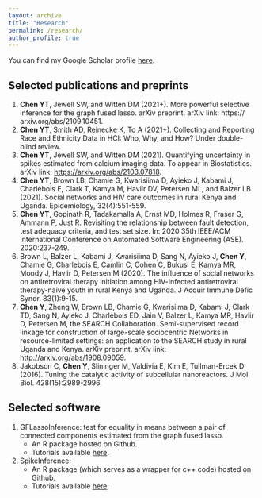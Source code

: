 ```yaml
---
layout: archive
title: "Research"
permalink: /research/
author_profile: true
---
```


You can find my Google Scholar profile [here](https://scholar.google.com/citations?user=LKX12zEAAAAJ&hl=en&authuser=1).

## Selected publications and preprints
1. **Chen YT**, Jewell SW, and Witten DM (2021+). More powerful selective
inference for the graph fused lasso. arXiv preprint. arXiv link: https://
arxiv.org/abs/2109.10451.
2. **Chen YT**, Smith AD, Reinecke K, To A (2021+). Collecting and Reporting
Race and Ethnicity Data in HCI: Who, Why, and How? Under double-blind
review.
3. **Chen YT**, Jewell SW, and Witten DM (2021). Quantifying uncertainty in spikes estimated from calcium imaging data. To appear in Biostatistics. arXiv link: https://arxiv.org/abs/2103.07818.
4. **Chen YT**, Brown LB, Chamie G, Kwarisiima D, Ayieko J, Kabami J, Charlebois E, Clark T, Kamya M, Havlir DV, Petersen ML, and Balzer LB (2021). Social
networks and HIV care outcomes in rural Kenya and Uganda. Epidemiology,
32(4):551-559.
5. **Chen YT**, Gopinath R, Tadakamalla A, Ernst MD, Holmes R, Fraser G, Ammann P, Just R. Revisiting the relationship between fault detection, test adequacy criteria, and test set size. In: 2020 35th IEEE/ACM International Conference on Automated Software Engineering (ASE). 2020:237-249.
6. Brown L, Balzer L, Kabami J, Kwarisiima D, Sang N, Ayieko J, **Chen Y**,
Chamie G, Charlebois E, Camlin C, Cohen C, Bukusi E, Kamya MR, Moody J,
Havlir D, Petersen M (2020). The influence of social networks on antiretroviral therapy initiation among HIV-infected antiretroviral therapy-naive youth in
rural Kenya and Uganda. J Acquir Immune Defic Syndr. 83(1):9-15.
7. **Chen Y**, Zheng W, Brown LB, Chamie G, Kwarisiima D, Kabami J, Clark
TD, Sang N, Ayieko J, Charlebois ED, Jain V, Balzer L, Kamya MR, Havlir
D, Petersen M, the SEARCH Collaboration. Semi-supervised record linkage for construction of large-scale sociocentric Networks in resource-limited settings: an application to the SEARCH study in rural Uganda and Kenya. arXiv preprint.
arXiv link: http://arxiv.org/abs/1908.09059.
8. Jakobson C, **Chen Y**, Slininger M, Valdivia E, Kim E, Tullman-Ercek D
(2016). Tuning the catalytic activity of subcellular nanoreactors. J Mol Biol.
428(15):2989-2996.

## Selected software
1. GFLassoInference: test for equality in means between a pair of connected components estimated from the graph fused lasso.
	- An R package hosted on Github.
	- Tutorials available [here](https://yiqunchen.github.io/GFLassoInference/).
2. SpikeInference:
	- An R package (which serves as a wrapper for c++ code) hosted on Github.
	- Tutorials available [here](https://yiqunchen.github.io/SpikeInference/).


